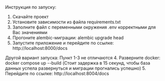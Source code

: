 Инструкция по запуску:
1. Скачайте проект 
2. Установите зависимости из файла requirements.txt
3. Заполните файл с переменными окружения .env корректными для Вас значениями
4. Прогоните alembic-миграции:
alembic upgrade head
5. Запустите приложение и перейдите по ссылке:
http://localhost:8000/docs

Другой вариант запуска:
Пункт 1-3 не отличаются
4. Разверните docker: 
docker compose up --build
(Стоит задержка в 15 секунд, чтобы база данных успела развернуться и миграции прогнались успешно)
5. Перейдите по ссылке:
http://localhost:8004/docs
